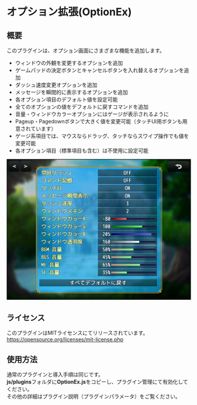 # オプション拡張(OptionEx)

## 概要
このプラグインは、オプション画面にさまざまな機能を追加します。

- ウィンドウの外観を変更するオプションを追加
- ゲームパッドの決定ボタンとキャンセルボタンを入れ替えるオプションを追加
- ダッシュ速度変更オプションを追加
- メッセージを瞬間的に表示するオプションを追加
- 各オプション項目のデフォルト値を設定可能
- 全てのオプションの値をデフォルトに戻すコマンドを追加
- 音量・ウィンドウカラーオプションにはゲージが表示されるように
- Pageup・Pagedownボタンで大きく値を変更可能（タッチUI用ボタンも用意されています）
- ゲージ系項目では、マウスならドラッグ、タッチならスワイプ操作でも値を変更可能
- 各オプション項目（標準項目も含む）は不使用に設定可能

![Option](https://github.com/nz-prism/RPG-Maker-MZ/blob/master/ReadmeImages/OptionEx1.png)  

## ライセンス
このプラグインはMITライセンスにてリリースされています。  
https://opensource.org/licenses/mit-license.php

## 使用方法
通常のプラグインと導入手順は同じです。  
**js/plugins**フォルダに**OptionEx.js**をコピーし、プラグイン管理にて有効化してください。  
その他の詳細はプラグイン説明（プラグインパラメータ）をご覧ください。
